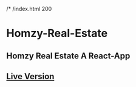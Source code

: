 /* /index.html 200
# Homzy-Real-Estate
## Homzy Real Estate A React-App
## <a href="https://h0ssamahmed.github.io/Homzy-Real-Estate/">Live Version</a>
